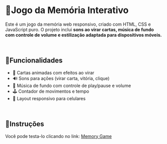<h1>🧠Jogo da Memória Interativo</h1>
<p>Este é um jogo da memória web responsivo, criado com HTML, CSS e JavaScript puro. O projeto inclui <b>sons ao virar cartas, música de fundo com controle de volume e estilização adaptada para dispositivos móveis.</b></p>
<br>

<h2>📌Funcionalidades</h2>
<ul>
  <li>🎴 Cartas animadas com efeitos ao virar</li>
  <li>🔊 Sons para ações (virar carta, vitória, clique)</li>
  <li>🎵 Música de fundo com controle de play/pause e volume</li>
  <li>🕹️ Contador de movimentos e tempo</li>
  <li>📱 Layout responsivo para celulares</li>
</ul>
<br>

<h2>🚀Instruções</h2>
<p>Você pode testa-lo clicando no link: <a href = "https://limnte.github.io/Memory-Game/" target="_blank" rel="nofollow">Memory Game</a></p>

